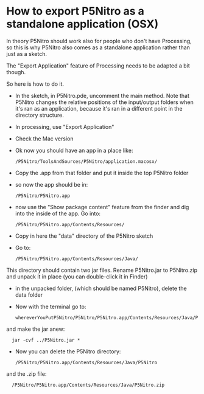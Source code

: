 How to export P5Nitro as a standalone application (OSX)
===================================

In theory P5Nitro should work also for people who don't have Processing, so this is why P5Nitro also comes as a standalone application rather than just as a sketch.

The "Export Application" feature of Processing needs to be adapted a bit
though.

So here is how to do it.

* In the sketch, in P5Nitro.pde, uncomment the main method. Note that P5Nitro changes the relative positions of the input/output folders when it's ran as an application, because it's ran in a different point in the directory structure.
* In processing, use "Export Application"
* Check the Mac version
* Ok now you should have an app in a place like:

      /P5Nitro/ToolsAndSources/P5Nitro/application.macosx/
* Copy the .app from that folder and put it inside the top P5Nitro folder
* so now the app should be in:

      /P5Nitro/P5Nitro.app
* now use the "Show package content" feature from the finder and dig
into the inside of the app. Go into:

      /P5Nitro/P5Nitro.app/Contents/Resources/
* Copy in here the "data" directory of the P5Nitro sketch
* Go to:

      /P5Nitro/P5Nitro.app/Contents/Resources/Java/
This directory should contain two jar files. Rename P5Nitro.jar to P5Nitro.zip
and unpack it in place (you can double-click it in Finder)
* in the unpacked folder, (which should be named P5Nitro), delete the data folder
* Now with the terminal go to:

      whereverYouPutP5Nitro/P5Nitro/P5Nitro.app/Contents/Resources/Java/P5Nitro
and make the jar anew:

      jar -cvf ../P5Nitro.jar *
* Now you can delete the P5Nitro directory:

      /P5Nitro/P5Nitro.app/Contents/Resources/Java/P5Nitro
and the .zip file:

      /P5Nitro/P5Nitro.app/Contents/Resources/Java/P5Nitro.zip
